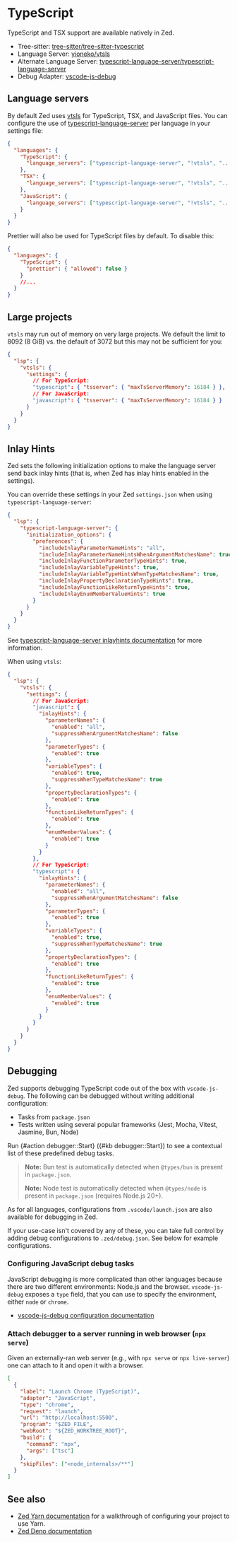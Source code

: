 # TypeScript

TypeScript and TSX support are available natively in Zed.

- Tree-sitter: [tree-sitter/tree-sitter-typescript](https://github.com/tree-sitter/tree-sitter-typescript)
- Language Server: [yioneko/vtsls](https://github.com/yioneko/vtsls)
- Alternate Language Server: [typescript-language-server/typescript-language-server](https://github.com/typescript-language-server/typescript-language-server)
- Debug Adapter: [vscode-js-debug](https://github.com/microsoft/vscode-js-debug)

<!--
TBD: Document the difference between Language servers
-->

## Language servers

By default Zed uses [vtsls](https://github.com/yioneko/vtsls) for TypeScript, TSX, and JavaScript files.
You can configure the use of [typescript-language-server](https://github.com/typescript-language-server/typescript-language-server) per language in your settings file:

```json [settings]
{
  "languages": {
    "TypeScript": {
      "language_servers": ["typescript-language-server", "!vtsls", "..."]
    },
    "TSX": {
      "language_servers": ["typescript-language-server", "!vtsls", "..."]
    },
    "JavaScript": {
      "language_servers": ["typescript-language-server", "!vtsls", "..."]
    }
  }
}
```

Prettier will also be used for TypeScript files by default. To disable this:

```json [settings]
{
  "languages": {
    "TypeScript": {
      "prettier": { "allowed": false }
    }
    //...
  }
}
```

## Large projects

`vtsls` may run out of memory on very large projects. We default the limit to 8092 (8 GiB) vs. the default of 3072 but this may not be sufficient for you:

```json [settings]
{
  "lsp": {
    "vtsls": {
      "settings": {
        // For TypeScript:
        "typescript": { "tsserver": { "maxTsServerMemory": 16184 } },
        // For JavaScript:
        "javascript": { "tsserver": { "maxTsServerMemory": 16184 } }
      }
    }
  }
}
```

## Inlay Hints

Zed sets the following initialization options to make the language server send back inlay hints (that is, when Zed has inlay hints enabled in the settings).

You can override these settings in your Zed `settings.json` when using `typescript-language-server`:

```json [settings]
{
  "lsp": {
    "typescript-language-server": {
      "initialization_options": {
        "preferences": {
          "includeInlayParameterNameHints": "all",
          "includeInlayParameterNameHintsWhenArgumentMatchesName": true,
          "includeInlayFunctionParameterTypeHints": true,
          "includeInlayVariableTypeHints": true,
          "includeInlayVariableTypeHintsWhenTypeMatchesName": true,
          "includeInlayPropertyDeclarationTypeHints": true,
          "includeInlayFunctionLikeReturnTypeHints": true,
          "includeInlayEnumMemberValueHints": true
        }
      }
    }
  }
}
```

See [typescript-language-server inlayhints documentation](https://github.com/typescript-language-server/typescript-language-server?tab=readme-ov-file#inlay-hints-textdocumentinlayhint) for more information.

When using `vtsls`:

```json [settings]
{
  "lsp": {
    "vtsls": {
      "settings": {
        // For JavaScript:
        "javascript": {
          "inlayHints": {
            "parameterNames": {
              "enabled": "all",
              "suppressWhenArgumentMatchesName": false
            },
            "parameterTypes": {
              "enabled": true
            },
            "variableTypes": {
              "enabled": true,
              "suppressWhenTypeMatchesName": true
            },
            "propertyDeclarationTypes": {
              "enabled": true
            },
            "functionLikeReturnTypes": {
              "enabled": true
            },
            "enumMemberValues": {
              "enabled": true
            }
          }
        },
        // For TypeScript:
        "typescript": {
          "inlayHints": {
            "parameterNames": {
              "enabled": "all",
              "suppressWhenArgumentMatchesName": false
            },
            "parameterTypes": {
              "enabled": true
            },
            "variableTypes": {
              "enabled": true,
              "suppressWhenTypeMatchesName": true
            },
            "propertyDeclarationTypes": {
              "enabled": true
            },
            "functionLikeReturnTypes": {
              "enabled": true
            },
            "enumMemberValues": {
              "enabled": true
            }
          }
        }
      }
    }
  }
}
```

## Debugging

Zed supports debugging TypeScript code out of the box with `vscode-js-debug`.
The following can be debugged without writing additional configuration:

- Tasks from `package.json`
- Tests written using several popular frameworks (Jest, Mocha, Vitest, Jasmine, Bun, Node)

Run {#action debugger::Start} ({#kb debugger::Start}) to see a contextual list of these predefined debug tasks.

> **Note:** Bun test is automatically detected when `@types/bun` is present in `package.json`.
>
> **Note:** Node test is automatically detected when `@types/node` is present in `package.json` (requires Node.js 20+).

As for all languages, configurations from `.vscode/launch.json` are also available for debugging in Zed.

If your use-case isn't covered by any of these, you can take full control by adding debug configurations to `.zed/debug.json`. See below for example configurations.

### Configuring JavaScript debug tasks

JavaScript debugging is more complicated than other languages because there are two different environments: Node.js and the browser. `vscode-js-debug` exposes a `type` field, that you can use to specify the environment, either `node` or `chrome`.

- [vscode-js-debug configuration documentation](https://github.com/microsoft/vscode-js-debug/blob/main/OPTIONS.md)

### Attach debugger to a server running in web browser (`npx serve`)

Given an externally-ran web server (e.g., with `npx serve` or `npx live-server`) one can attach to it and open it with a browser.

```json [debug]
[
  {
    "label": "Launch Chrome (TypeScript)",
    "adapter": "JavaScript",
    "type": "chrome",
    "request": "launch",
    "url": "http://localhost:5500",
    "program": "$ZED_FILE",
    "webRoot": "${ZED_WORKTREE_ROOT}",
    "build": {
      "command": "npx",
      "args": ["tsc"]
    },
    "skipFiles": ["<node_internals>/**"]
  }
]
```

## See also

- [Zed Yarn documentation](./yarn.md) for a walkthrough of configuring your project to use Yarn.
- [Zed Deno documentation](./deno.md)
